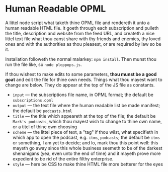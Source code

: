 # Human Readable OPML

A littel node script what taketh thine OPML file and rendereth it unto a human readable HTML file. It goeth through each subscription and pulleth the title, description and website from the feed URL, and createth a nice littel text file what thou canst share with thy friends and enemies, thy loved ones and with the authorities as thou pleasest, or are required by law so be it.

Installation followeth the normal malarkey: `npm install`. Then munst thou run the file like, so `node ploppops.js`.

If thou wishest to make edits to some parameters, **thou munst be a good goat** and edit the file for thine own needs. Things what thou mayest want to change are below. They do appear at the top of the JS file as constants.

- `input` — the subscriptions file name, in OPML format; the default be `subscriptions.opml`
- `output` — the text file where the human readable list be made manifest; the default be `podcasts.html`
- `title` — the title which appeareth at the top of the file; the default be `Mark's podcasts`, which thou mayest wish to change to thine own name, or a titel of thine own choosing
- `scheme` — the littel piece of text, a "tag" if thou wilst, what specifieth in which app to open the podcast, e.g. `itms`, `podcasts`; the default be `itms` or something, I am yet to decide; and lo, mark thou this point well: this mayeth go away since this whole business seemeth to be of the darkest shenanigans (yea, even unto the end of time) and it mayeth prove more expedient to be rid of the entire filthy enterprise.
- `style` — here be CSS to make thine HTML file more betterer for the eyes
